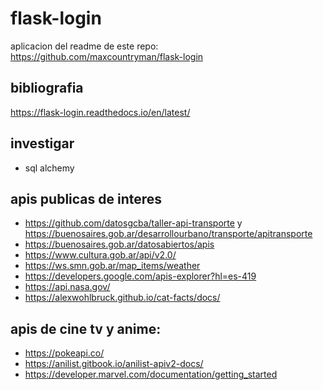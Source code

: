 # flask-login
aplicacion del readme de este repo:
https://github.com/maxcountryman/flask-login


## bibliografia
https://flask-login.readthedocs.io/en/latest/


## investigar
- sql alchemy

## apis publicas de interes
- https://github.com/datosgcba/taller-api-transporte y https://buenosaires.gob.ar/desarrollourbano/transporte/apitransporte
- https://buenosaires.gob.ar/datosabiertos/apis
- https://www.cultura.gob.ar/api/v2.0/ 
- https://ws.smn.gob.ar/map_items/weather
- https://developers.google.com/apis-explorer?hl=es-419
- https://api.nasa.gov/
- https://alexwohlbruck.github.io/cat-facts/docs/ 

## apis de cine tv y anime:
- https://pokeapi.co/
- https://anilist.gitbook.io/anilist-apiv2-docs/
- https://developer.marvel.com/documentation/getting_started
